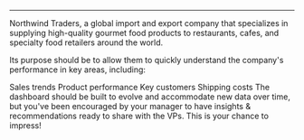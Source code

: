 -----------------------------
Northwind Traders, a global import and export company that specializes in supplying high-quality gourmet food products to restaurants, cafes, and specialty food retailers around the world.

Its purpose should be to allow them to quickly understand the company's performance in key areas, including:

Sales trends
Product performance
Key customers
Shipping costs
The dashboard should be built to evolve and accommodate new data over time, but you've been encouraged by your manager to have insights & recommendations ready to share with the VPs. This is your chance to impress!
